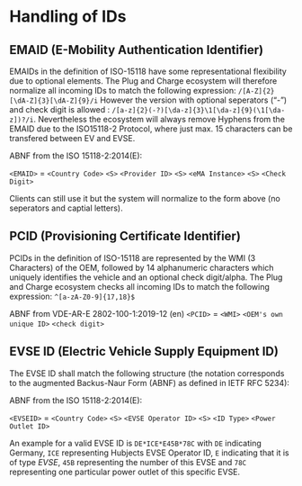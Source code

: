 

# Handling of IDs

## EMAID (E-Mobility Authentication Identifier)

EMAIDs in the definition of ISO-15118 have some representational flexibility due to optional elements. The Plug and Charge ecosystem will therefore normalize all incoming IDs to match the following expression: `/[A-Z]{2}[\dA-Z]{3}[\dA-Z]{9}/i`
However the version with optional seperators (“-”) and check digit is allowed : `/[a-z]{2}(-?)[\da-z]{3}\1[\da-z]{9}(\1[\da-z])?/i`. Nevertheless the ecosystem will always remove Hyphens from the EMAID due to the ISO15118-2 Protocol, where just max. 15 characters can be transfered between EV and EVSE.

ABNF from the ISO 15118-2:2014(E):

`<EMAID>` = `<Country Code>` `<S>` `<Provider ID>` `<S>` `<eMA Instance>` `<S>` `<Check Digit>`

Clients can still use it but the system will normalize to the form above (no seperators and captial letters).

## PCID (Provisioning Certificate Identifier)

PCIDs in the definition of ISO-15118 are represented by the WMI (3 Characters) of the OEM, followed by 14 alphanumeric characters which uniquely identifies the vehicle and an optional check digit/alpha. The Plug and Charge ecosystem checks all incoming IDs to match the following expression: `^[a-zA-Z0-9]{17,18}$`

ABNF from VDE-AR-E 2802-100-1:2019-12 (en)
`<PCID>` = `<WMI>` `<OEM's own unique ID>` `<check digit>`

## EVSE ID (Electric Vehicle Supply Equipment ID)

The EVSE ID shall match the following structure (the notation corresponds to the augmented Backus-Naur Form (ABNF) as defined in IETF RFC 5234):

ABNF from the ISO 15118-2:2014(E):

`<EVSEID>` = `<Country Code>` `<S>` `<EVSE Operator ID>` `<S>` `<ID Type>` `<Power Outlet ID>`

An example for a valid EVSE ID is `DE*ICE*E45B*78C` with `DE` indicating Germany, `ICE` representing Hubjects EVSE Operator ID, `E` indicating that it is of type *EVSE*, `45B` representing the number of this EVSE and `78C` representing one particular power outlet of this specific EVSE.